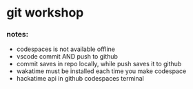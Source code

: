 # git workshop 

### notes:
* codespaces is not available offline
* vscode commit AND push to github
* commit saves in repo locally, while push saves it to github
* wakatime must be installed each time you make codespace
* hackatime api in github codespaces terminal 
